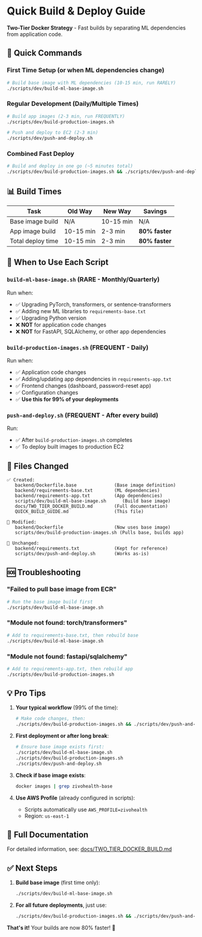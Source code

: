 # Quick Build & Deploy Guide

**Two-Tier Docker Strategy** - Fast builds by separating ML dependencies from application code.

## 🚀 Quick Commands

### First Time Setup (or when ML dependencies change)

```bash
# Build base image with ML dependencies (10-15 min, run RARELY)
./scripts/dev/build-ml-base-image.sh
```

### Regular Development (Daily/Multiple Times)

```bash
# Build app images (2-3 min, run FREQUENTLY)
./scripts/dev/build-production-images.sh

# Push and deploy to EC2 (2-3 min)
./scripts/dev/push-and-deploy.sh
```

### Combined Fast Deploy

```bash
# Build and deploy in one go (~5 minutes total)
./scripts/dev/build-production-images.sh && ./scripts/dev/push-and-deploy.sh
```

## 📊 Build Times

| Task | Old Way | New Way | Savings |
|------|---------|---------|---------|
| Base image build | N/A | 10-15 min | N/A |
| App image build | 10-15 min | 2-3 min | **80% faster** |
| Total deploy time | 10-15 min | 2-3 min | **80% faster** |

## 🔄 When to Use Each Script

### `build-ml-base-image.sh` (RARE - Monthly/Quarterly)
Run when:
- ✅ Upgrading PyTorch, transformers, or sentence-transformers
- ✅ Adding new ML libraries to `requirements-base.txt`
- ✅ Upgrading Python version
- ❌ **NOT** for application code changes
- ❌ **NOT** for FastAPI, SQLAlchemy, or other app dependencies

### `build-production-images.sh` (FREQUENT - Daily)
Run when:
- ✅ Application code changes
- ✅ Adding/updating app dependencies in `requirements-app.txt`
- ✅ Frontend changes (dashboard, password-reset app)
- ✅ Configuration changes
- ✅ **Use this for 99% of your deployments**

### `push-and-deploy.sh` (FREQUENT - After every build)
Run:
- ✅ After `build-production-images.sh` completes
- ✅ To deploy built images to production EC2

## 📁 Files Changed

```
✅ Created:
   backend/Dockerfile.base              (Base image definition)
   backend/requirements-base.txt        (ML dependencies)
   backend/requirements-app.txt         (App dependencies)
   scripts/dev/build-ml-base-image.sh      (Build base image)
   docs/TWO_TIER_DOCKER_BUILD.md        (Full documentation)
   QUICK_BUILD_GUIDE.md                 (This file)

🔄 Modified:
   backend/Dockerfile                   (Now uses base image)
   scripts/dev/build-production-images.sh (Pulls base, builds app)

📝 Unchanged:
   backend/requirements.txt             (Kept for reference)
   scripts/dev/push-and-deploy.sh       (Works as-is)
```

## 🆘 Troubleshooting

### "Failed to pull base image from ECR"
```bash
# Run the base image build first
./scripts/dev/build-ml-base-image.sh
```

### "Module not found: torch/transformers"
```bash
# Add to requirements-base.txt, then rebuild base
./scripts/dev/build-ml-base-image.sh
```

### "Module not found: fastapi/sqlalchemy"
```bash
# Add to requirements-app.txt, then rebuild app
./scripts/dev/build-production-images.sh
```

## 💡 Pro Tips

1. **Your typical workflow** (99% of the time):
   ```bash
   # Make code changes, then:
   ./scripts/dev/build-production-images.sh && ./scripts/dev/push-and-deploy.sh
   ```

2. **First deployment or after long break**:
   ```bash
   # Ensure base image exists first:
   ./scripts/dev/build-ml-base-image.sh
   ./scripts/dev/build-production-images.sh
   ./scripts/dev/push-and-deploy.sh
   ```

3. **Check if base image exists**:
   ```bash
   docker images | grep zivohealth-base
   ```

4. **Use AWS Profile** (already configured in scripts):
   - Scripts automatically use `AWS_PROFILE=zivohealth`
   - Region: `us-east-1`

## 📖 Full Documentation

For detailed information, see: [docs/TWO_TIER_DOCKER_BUILD.md](docs/TWO_TIER_DOCKER_BUILD.md)

## ✅ Next Steps

1. **Build base image** (first time only):
   ```bash
   ./scripts/dev/build-ml-base-image.sh
   ```

2. **For all future deployments**, just use:
   ```bash
   ./scripts/dev/build-production-images.sh && ./scripts/dev/push-and-deploy.sh
   ```

**That's it!** Your builds are now 80% faster! 🚀

